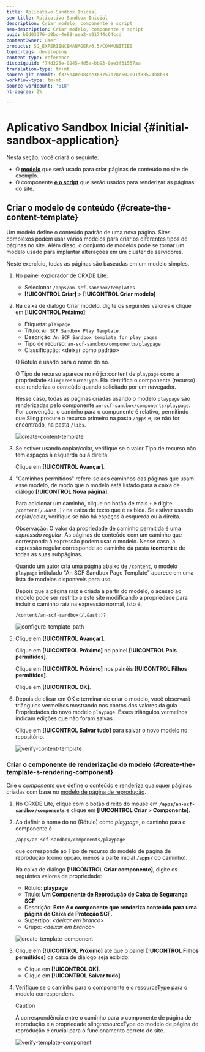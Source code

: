 ```yaml
---
title: Aplicativo Sandbox Inicial
seo-title: Aplicativo Sandbox Inicial
description: Criar modelo, componente e script
seo-description: Criar modelo, componente e script
uuid: b0d03376-d8bc-4e98-aea2-a01744c64ccd
contentOwner: User
products: SG_EXPERIENCEMANAGER/6.5/COMMUNITIES
topic-tags: developing
content-type: reference
discoiquuid: f74d225e-0245-4d5a-bb93-0ee3f31557aa
translation-type: tm+mt
source-git-commit: f375b40c084ee363757b78c602091f38524b8b03
workflow-type: tm+mt
source-wordcount: '618'
ht-degree: 2%

---
```



# Aplicativo Sandbox Inicial {#initial-sandbox-application}

Nesta seção, você criará o seguinte:

* O **[modelo](#createthepagetemplate)** que será usado para criar páginas de conteúdo no site de exemplo.
* O componente **[e o script](#create-the-template-s-rendering-component)** que serão usados para renderizar as páginas do site.

## Criar o modelo de conteúdo {#create-the-content-template}

Um modelo define o conteúdo padrão de uma nova página. Sites complexos podem usar vários modelos para criar os diferentes tipos de páginas no site. Além disso, o conjunto de modelos pode se tornar um modelo usado para implantar alterações em um cluster de servidores.

Neste exercício, todas as páginas são baseadas em um modelo simples.

1. No painel explorador de CRXDE Lite:

   * Selecionar `/apps/an-scf-sandbox/templates`
   * **[!UICONTROL Criar]** >  **[!UICONTROL Criar modelo]**

1. Na caixa de diálogo Criar modelo, digite os seguintes valores e clique em **[!UICONTROL Próximo]**:

   * Etiqueta: `playpage`
   * Título: `An SCF Sandbox Play Template`
   * Descrição: `An SCF Sandbox template for play pages`
   * Tipo de recurso: `an-scf-sandbox/components/playpage`
   * Classificação: &lt;deixar como padrão>

   O Rótulo é usado para o nome do nó.

   O Tipo de recurso aparece no nó jcr:content de `playpage` como a propriedade `sling:resourceType`. Ela identifica o componente (recurso) que renderiza o conteúdo quando solicitado por um navegador.

   Nesse caso, todas as páginas criadas usando o modelo `playpage` são renderizadas pelo componente `an-scf-sandbox/components/playpage`. Por convenção, o caminho para o componente é relativo, permitindo que Sling procure o recurso primeiro na pasta `/apps` e, se não for encontrado, na pasta `/libs`.

   ![create-content-template](assets/create-content-template-1.png)

1. Se estiver usando copiar/colar, verifique se o valor Tipo de recurso não tem espaços à esquerda ou à direita.

   Clique em **[!UICONTROL Avançar]**.

1. &quot;Caminhos permitidos&quot; refere-se aos caminhos das páginas que usam esse modelo, de modo que o modelo está listado para a caixa de diálogo **[!UICONTROL Nova página]**.

   Para adicionar um caminho, clique no botão de mais `+` e digite `/content(/.&ast;)?` na caixa de texto que é exibida. Se estiver usando copiar/colar, verifique se não há espaços à esquerda ou à direita.

   Observação: O valor da propriedade de caminho permitida é uma *expressão regular*. As páginas de conteúdo com um caminho que corresponda à expressão podem usar o modelo. Nesse caso, a expressão regular corresponde ao caminho da pasta **/content** e de todas as suas subpáginas.

   Quando um autor cria uma página abaixo de `/content`, o modelo `playpage` intitulado &quot;An SCF Sandbox Page Template&quot; aparece em uma lista de modelos disponíveis para uso.

   Depois que a página raiz é criada a partir do modelo, o acesso ao modelo pode ser restrito a este site modificando a propriedade para incluir o caminho raiz na expressão normal, isto é,

   `/content/an-scf-sandbox(/.&ast;)?`

   ![configure-template-path](assets/configure-template-path.png)

1. Clique em **[!UICONTROL Avançar]**.

   Clique em **[!UICONTROL Próximo]** no painel **[!UICONTROL Pais permitidos]**.

   Clique em **[!UICONTROL Próximo]** nos painéis **[!UICONTROL Filhos permitidos]**.

   Clique em **[!UICONTROL OK]**.

1. Depois de clicar em OK e terminar de criar o modelo, você observará triângulos vermelhos mostrando nos cantos dos valores da guia Propriedades do novo modelo `playpage`. Esses triângulos vermelhos indicam edições que não foram salvas.

   Clique em **[!UICONTROL Salvar tudo]** para salvar o novo modelo no repositório.

   ![verify-content-template](assets/verify-content-template.png)

### Criar o componente de renderização do modelo {#create-the-template-s-rendering-component}

Crie o *componente* que define o conteúdo e renderiza quaisquer páginas criadas com base no [modelo de página de reprodução](#createthepagetemplate).

1. No CRXDE Lite, clique com o botão direito do mouse em **`/apps/an-scf-sandbox/components`** e clique em **[!UICONTROL Criar > Componente]**.
1. Ao definir o nome do nó (Rótulo) como *playpage*, o caminho para o componente é

   `/apps/an-scf-sandbox/components/playpage`

   que corresponde ao Tipo de recurso do modelo de página de reprodução (como opção, menos a parte inicial **`/apps/`** do caminho).

   Na caixa de diálogo **[!UICONTROL Criar componente]**, digite os seguintes valores de propriedade:

   * Rótulo: **playpage**
   * Título: **Um Componente de Reprodução de Caixa de Segurança SCF**
   * Descrição: **Este é o componente que renderiza conteúdo para uma página de Caixa de Proteção SCF.**
   * Supertipo: *&lt;deixar em branco>*
   * Grupo: *&lt;deixar em branco>*

   ![create-template-component](assets/create-template-component.png)

1. Clique em **[!UICONTROL Próximo]** até que o painel **[!UICONTROL Filhos permitidos]** da caixa de diálogo seja exibido:

   * Clique em **[!UICONTROL OK]**.
   * Clique em **[!UICONTROL Salvar tudo]**.

1. Verifique se o caminho para o componente e o resourceType para o modelo correspondem.

   >[!CAUTION]
   >
   >A correspondência entre o caminho para o componente de página de reprodução e a propriedade sling:resourceType do modelo de página de reprodução é crucial para o funcionamento correto do site.

   ![verify-template-component](assets/verify-template-component.png)